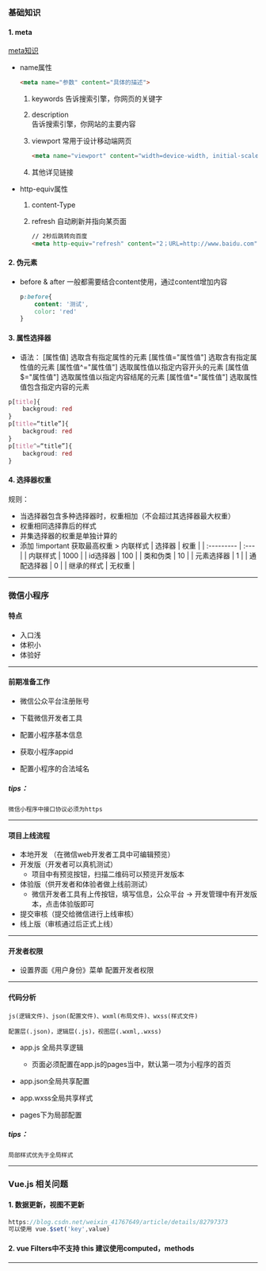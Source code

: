 ### 基础知识
#### 1. meta

[meta知识](https://segmentfault.com/a/1190000004279791)

- name属性
  
	```html
  <meta name="参数" content="具体的描述">
  ```
  
  1. keywords
     告诉搜索引擎，你网页的关键字
  2. description  
     告诉搜索引擎，你网站的主要内容
  3. viewport
      常用于设计移动端网页
     
     ```html
     <meta name="viewport" content="width=device-width, initial-scale=1">
     ```
  4. 其他详见链接
- http-equiv属性
	1. content-Type
	
	2. refresh
		自动刷新并指向某页面
		```html
		// 2秒后跳转向百度
		<meta http-equiv="refresh" content="2；URL=http://www.baidu.com"> 
		```
#### 2. 伪元素
- before & after
	一般都需要结合content使用，通过content增加内容
	```css
	p:before{
		content: '测试',
		color: 'red'
	}
	```
#### 3. 属性选择器
- 语法：
	[属性值] 选取含有指定属性的元素
	[属性值="属性值"] 选取含有指定属性值的元素
	[属性值^="属性值"] 选取属性值以指定内容开头的元素
	[属性值$="属性值"] 选取属性值以指定内容结尾的元素
	[属性值*="属性值"] 选取属性值包含指定内容的元素
```css
p[title]{
	backgroud: red
}
p[title=“title”]{
	backgroud: red
}
p[title^=“title”]{
	backgroud: red
}
```
#### 4. 选择器权重
规则：
- 当选择器包含多种选择器时，权重相加（不会超过其选择器最大权重）
- 权重相同选择靠后的样式
- 并集选择器的权重是单独计算的
- 添加 !important 获取最高权重 > 内联样式 
| 选择器     | 权重 |
| :--------- | :--- |
| 内联样式   | 1000 |
| id选择器   | 100  |
| 类和伪类   | 10   |
| 元素选择器 | 1    |
| 通配选择器 | 0    |
| 继承的样式 | 无权重 |

---
### 微信小程序

#### 特点

- 入口浅
- 体积小
- 体验好

------

#### 前期准备工作

- 微信公众平台注册账号

- 下载微信开发者工具

- 配置小程序基本信息

- 获取小程序appid

- 配置小程序的合法域名

##### tips：

```
微信小程序中接口协议必须为https
```

------

#### 项目上线流程

- 本地开发 （在微信web开发者工具中可编辑预览）
- 开发版（开发者可以真机测试）
  - 项目中有预览按钮，扫描二维码可以预览开发版本
- 体验版（供开发者和体验者做上线前测试）
  - 微信开发者工具有上传按钮，填写信息，公众平台 -> 开发管理中有开发版本，点击体验版即可
- 提交审核（提交给微信进行上线审核） 
- 线上版（审核通过后正式上线）

------

#### 开发者权限

- 设置界面《用户身份》菜单 配置开发者权限
---

#### 代码分析
```
js(逻辑文件)、json(配置文件)、wxml(布局文件)、wxss(样式文件)

配置层(.json)，逻辑层(.js)，视图层(.wxml,.wxss)
```

- app.js 全局共享逻辑
  - 页面必须配置在app.js的pages当中，默认第一项为小程序的首页
- app.json全局共享配置
- app.wxss全局共享样式

- pages下为局部配置

##### tips：

```
局部样式优先于全局样式
```
------

### Vue.js 相关问题
#### 1. 数据更新，视图不更新
```javascript
https://blog.csdn.net/weixin_41767649/article/details/82797373
可以使用 vue.$set('key',value)
```
#### 2. vue Filters中不支持 this 建议使用computed，methods
---

